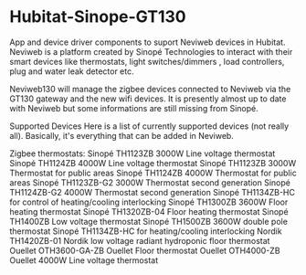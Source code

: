 # Hubitat-Sinope-GT130
App and device driver components to suport Neviweb devices in Hubitat. Neviweb is a platform created by Sinopé Technologies to interact with their smart devices like thermostats, light switches/dimmers , load controllers, plug and water leak detector etc.

Neviweb130 will manage the zigbee devices connected to Neviweb via the GT130 gateway and the new wifi devices. It is presently almost up to date with Neviweb but some informations are still missing from Sinopé. 

Supported Devices
Here is a list of currently supported devices (not really all). Basically, it's everything that can be added in Neviweb.

Zigbee thermostats:
Sinopé TH1123ZB 3000W Line voltage thermostat
Sinopé TH1124ZB 4000W Line voltage thermostat
Sinopé TH1123ZB 3000W Thermostat for public areas
Sinopé TH1124ZB 4000W Thermostat for public areas
Sinopé TH1123ZB-G2 3000W Thermostat second generation
Sinopé TH1124ZB-G2 4000W Thermostat second generation
Sinopé TH1134ZB-HC for control of heating/cooling interlocking
Sinopé TH1300ZB 3600W Floor heating thermostat
Sinopé TH1320ZB-04 Floor heating thermostat
Sinopé TH1400ZB Low voltage thermostat
Sinopé TH1500ZB 3600W double pole thermostat
Sinopé TH1134ZB-HC for heating/cooling interlocking
Nordik TH1420ZB-01 Nordik low voltage radiant hydroponic floor thermostat
Ouellet OTH3600-GA-ZB Ouellet Floor thermostat
Ouellet OTH4000-ZB Ouellet 4000W Line voltage thermostat
